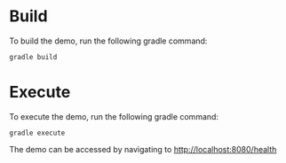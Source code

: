 # Build
To build the demo, run the following gradle command: 
    
    gradle build
    
# Execute
To execute the demo, run the following gradle command:
    
    gradle execute
    
The demo can be accessed by navigating to <http://localhost:8080/health>
